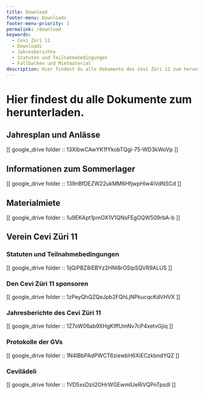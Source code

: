 ```yaml
---
title: Download
footer-menu: Downloads
footer-menu-priority: 3
permalink: /download
keywords:
  - Cevi Züri 11
  - Downloads
  - Jahresberichte
  - Statuten und Teilnahmebedingungen
  - Fallbalken und Mietmaterial
description: Hier findest du alle Dokumente des Cevi Züri 11 zum herunterladen.
---
```


# Hier findest du alle Dokumente zum herunterladen.

## Jahresplan und Anlässe

[[ google_drive folder :: 13XIbwCAwYK1fYkobTQgi-75-WD3kWoVp ]]

## Informationen zum Sommerlager

[[ google_drive folder :: 139nBfDEZW22ukMM6HfjwpHIw4iVdNSCd ]]

## Materialmiete

[[ google_drive folder :: 1u9EKApt1pmOX1V1QNsFEgOQW509rbA-b ]]

## Verein Cevi Züri 11

### Statuten und Teilnahmebedingungen

[[ google_drive folder :: 1ijQiPBZ8iEBYz2HNI8rOSlpSQVR9ALUS ]]

### Den Cevi Züri 11 sponsoren

[[ google_drive folder :: 1zPeyQhQZQeJpb2FQhLjNPkucqcKdVHVX ]]

### Jahresberichte des Cevi Züri 11

[[ google_drive folder :: 1Z7oW06ab9XHgKIffUmNv7cP4xetvGjiq ]]

### Protokolle der GVs

[[ google_drive folder :: 1N4lBbPAdPWCT6ziewbH6XiECzkbndYQZ ]]

### Cevilädeli

[[ google_drive folder :: 1VD5xsDzii2OHrWGEwmIUeRiVQPnTpsdI ]]